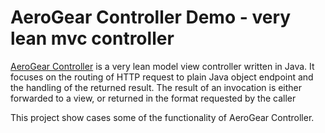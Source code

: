# AeroGear Controller Demo - very lean mvc controller
[AeroGear Controller](https://github.com/aerogear/aerogear-controller) is a very lean model view controller written in Java. 
It focuses on the routing of HTTP request to plain Java object endpoint and the handling of the returned result. The result of 
an invocation is either forwarded to a view, or returned in the format requested by the caller

This project show cases some of the functionality of AeroGear Controller.